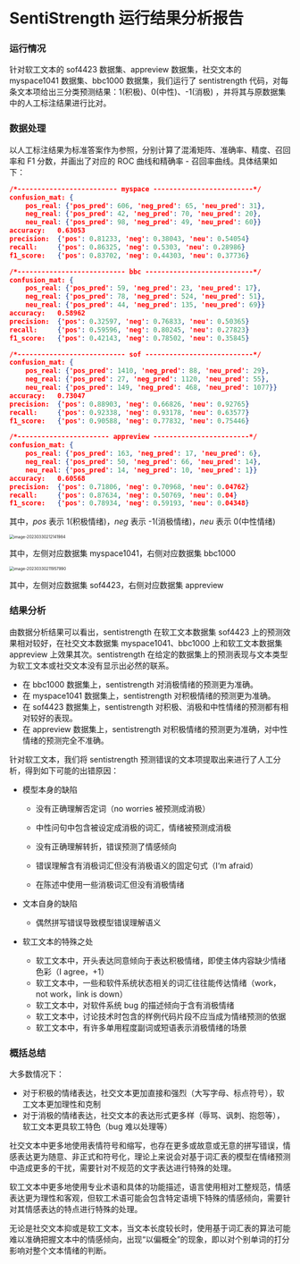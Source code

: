 # SentiStrength 运行结果分析报告

### 运行情况

针对软工文本的 sof4423 数据集、appreview 数据集，社交文本的 myspace1041 数据集、bbc1000 数据集，我们运行了 sentistrength 代码，对每条文本项给出三分类预测结果：1(积极)、0(中性)、-1(消极) ，并将其与原数据集中的人工标注结果进行比对。

### 数据处理

以人工标注结果为标准答案作为参照，分别计算了混淆矩阵、准确率、精度、召回率和 F1 分数，并画出了对应的 ROC 曲线和精确率 - 召回率曲线。具体结果如下：

```json
/*------------------------- myspace -------------------------*/
confusion_mat: {
	pos_real: {'pos_pred': 606, 'neg_pred': 65, 'neu_pred': 31},
	neg_real: {'pos_pred': 42, 'neg_pred': 70, 'neu_pred': 20},
	neu_real: {'pos_pred': 98, 'neg_pred': 49, 'neu_pred': 60}}
accuracy:	0.63053
precision:	{'pos': 0.81233, 'neg': 0.38043, 'neu': 0.54054}
recall:		{'pos': 0.86325, 'neg': 0.5303, 'neu': 0.28986}
f1_score:	{'pos': 0.83702, 'neg': 0.44303, 'neu': 0.37736}

/*--------------------------- bbc ---------------------------*/
confusion_mat: {
	pos_real: {'pos_pred': 59, 'neg_pred': 23, 'neu_pred': 17},
	neg_real: {'pos_pred': 78, 'neg_pred': 524, 'neu_pred': 51},
	neu_real: {'pos_pred': 44, 'neg_pred': 135, 'neu_pred': 69}}
accuracy:	0.58962
precision:	{'pos': 0.32597, 'neg': 0.76833, 'neu': 0.50365}
recall:		{'pos': 0.59596, 'neg': 0.80245, 'neu': 0.27823}
f1_score:	{'pos': 0.42143, 'neg': 0.78502, 'neu': 0.35845}

/*--------------------------- sof ---------------------------*/
confusion_mat: {
	pos_real: {'pos_pred': 1410, 'neg_pred': 88, 'neu_pred': 29},
	neg_real: {'pos_pred': 27, 'neg_pred': 1120, 'neu_pred': 55},
	neu_real: {'pos_pred': 149, 'neg_pred': 468, 'neu_pred': 1077}}
accuracy:	0.73047
precision:	{'pos': 0.88903, 'neg': 0.66826, 'neu': 0.92765}
recall:		{'pos': 0.92338, 'neg': 0.93178, 'neu': 0.63577}
f1_score:	{'pos': 0.90588, 'neg': 0.77832, 'neu': 0.75446}

/*----------------------- appreview ------------------------*/
confusion_mat: {
	pos_real: {'pos_pred': 163, 'neg_pred': 17, 'neu_pred': 6},
	neg_real: {'pos_pred': 50, 'neg_pred': 66, 'neu_pred': 14},
	neu_real: {'pos_pred': 14, 'neg_pred': 10, 'neu_pred': 1}}
accuracy:	0.60568
precision:	{'pos': 0.71806, 'neg': 0.70968, 'neu': 0.04762}
recall:		{'pos': 0.87634, 'neg': 0.50769, 'neu': 0.04}
f1_score:	{'pos': 0.78934, 'neg': 0.59193, 'neu': 0.04348}
```

其中，*pos* 表示 1(积极情绪)，*neg* 表示 -1(消极情绪)，*neu* 表示 0(中性情绪)

<img src="https://pictures-1312865652.cos.ap-nanjing.myqcloud.com/image-20230330212141984.webp" alt="image-20230330212141984" style="zoom:50%;" />

其中，左侧对应数据集 myspace1041，右侧对应数据集 bbc1000

<img src="https://pictures-1312865652.cos.ap-nanjing.myqcloud.com/image-20230330211957990.webp" alt="image-20230330211957990" style="zoom:50%;" />

其中，左侧对应数据集 sof4423，右侧对应数据集 appreview

### 结果分析

由数据分析结果可以看出，sentistrength 在软工文本数据集 sof4423 上的预测效果相对较好，在社交文本数据集 myspace1041、bbc1000 上和软工文本数据集 appreview 上效果其次。sentistrength 在给定的数据集上的预测表现与文本类型为软工文本或社交文本没有显示出必然的联系。

- 在 bbc1000 数据集上，sentistrength 对消极情绪的预测更为准确。
- 在 myspace1041 数据集上，sentistrength 对积极情绪的预测更为准确。
- 在 sof4423 数据集上，sentistrength 对积极、消极和中性情绪的预测都有相对较好的表现。
- 在 appreview 数据集上，sentistrength 对积极情绪的预测更为准确，对中性情绪的预测完全不准确。

针对软工文本，我们将 sentistrength 预测错误的文本项提取出来进行了人工分析，得到如下可能的出错原因：

- 模型本身的缺陷

    - 没有正确理解否定词（no worries 被预测成消极）

    - 中性问句中包含被设定成消极的词汇，情绪被预测成消极
    - 没有正确理解转折，错误预测了情感倾向
    - 错误理解含有消极词汇但没有消极语义的固定句式（I‘m afraid）
    - 在陈述中使用一些消极词汇但没有消极情绪

- 文本自身的缺陷

    - 偶然拼写错误导致模型错误理解语义

- 软工文本的特殊之处
    - 软工文本中，开头表达同意倾向于表达积极情绪，即使主体内容缺少情绪色彩（I agree，+1）
    - 软工文本中，一些和软件系统状态相关的词汇往往能传达情绪（work，not work，link is down）
    - 软工文本中，对软件系统 bug 的描述倾向于含有消极情绪
    - 软工文本中，讨论技术时包含的样例代码片段不应当成为情绪预测的依据
    - 软工文本中，有许多单用程度副词或短语表示消极情绪的场景

### 概括总结

大多数情况下：

- 对于积极的情绪表达，社交文本更加直接和强烈（大写字母、标点符号），软工文本更加理性和克制
- 对于消极的情绪表达，社交文本的表达形式更多样（辱骂、讽刺、抱怨等），软工文本更具软工特色（bug 难以处理等）

社交文本中更多地使用表情符号和缩写，也存在更多或故意或无意的拼写错误，情感表达更为随意、非正式和符号化，理论上来说会对基于词汇表的模型在情绪预测中造成更多的干扰，需要针对不规范的文字表达进行特殊的处理。

软工文本中更多地使用专业术语和具体的功能描述，语言使用相对工整规范，情感表达更为理性和客观，但软工术语可能会包含特定语境下特殊的情感倾向，需要针对其情感表达的特点进行特殊的处理。

无论是社交文本抑或是软工文本，当文本长度较长时，使用基于词汇表的算法可能难以准确把握文本中的情感倾向，出现“以偏概全”的现象，即以对个别单词的打分影响对整个文本情绪的判断。



